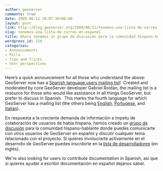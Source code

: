 ```yaml
---
author: geoserver
comments: true
date: 2009-06-11 20:07:36+00:00
layout: post
link: http://blog.geoserver.org/2009/06/11/tenemos-una-lista-de-correo-en-espanol/
slug: tenemos-una-lista-de-correo-en-espanol
title: Ahora tenemos un grupo de discusión para la comunidad hispano-hablante
wordpress_id: 224
categories:
- Announcements
- Polls
- Tips and Tricks
- User perspectives
---
```


Here’s a quick announcement for all those who understand the above:  GeoServer now has a [Spanish language users mailing list](http://groups.google.com/group/geoserver-es)!  Created and moderated by core GeoServer developer Gabriel Roldán, the mailing list is a resource for those who would like assistance in all things GeoServer, but prefer to discuss in Spanish.  This marks the fourth language for which GeoServer has a mailing list (the others being [English](http://geoserver.org/display/GEOS/Mailing+Lists), [Portugese](http://tech.groups.yahoo.com/group/geoserver/), and [Italian](http://groups.google.com/group/geoserver-ita)).

En respuesta a la creciente demanda de información e ímpetu de colaboración de usuarios de habla hispana, hemos creado un [grupo de discusión](http://groups.google.com/group/geoserver-es) para la comunidad hispano-hablante donde puedes comunicarte con otros usuarios de GeoServer en español y discutir cualquier tema relacionado con el proyecto. Si quieres involucrarte activamente en el desarrollo de GeoServer puedes inscribirte en la [lista de desarrolladores](https://lists.sourceforge.net/lists/listinfo/geoserver-devel) (en inglés).

We're also looking for users to contribute documentation in Spanish, así que si quieres ayudar a escribir documentación en español dejanos saber.
